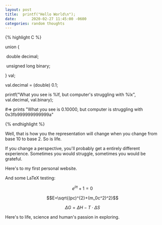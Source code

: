 ```yaml
---
layout: post
title:  printf("Hello World\n");
date:		2020-02-27 11:45:00 -0600
categories: random thoughts
---
```


{% highlight C %}

union {

​	double decimal;

​	unsigned long binary;

} val;

val.decimal = (double) 0.1;

printf("What you see is %lf, but computer's struggling with %lx", val.decimal, val.binary);

#=> prints "What you see is 0.10000, but computer is struggling with 0x3fb999999999999a"

{% endhighlight %}

Well, that is how you the representation will change when you change from base 10 to base 2. So is life.

If you change a perspective, you'll probably get a entirely different experience. Sometimes you would struggle, sometimes you would be grateful.

Here's to my first personal website.

And some LaTeX testing:

$$ e^{i\pi} + 1 = 0$$

$$E=\sqrt{(pc)^{2}+(m_0c^2)^2}$$

$$\Delta G = \Delta H - T\cdot\Delta S$$

Here's to life, science and human's passion in exploring.
